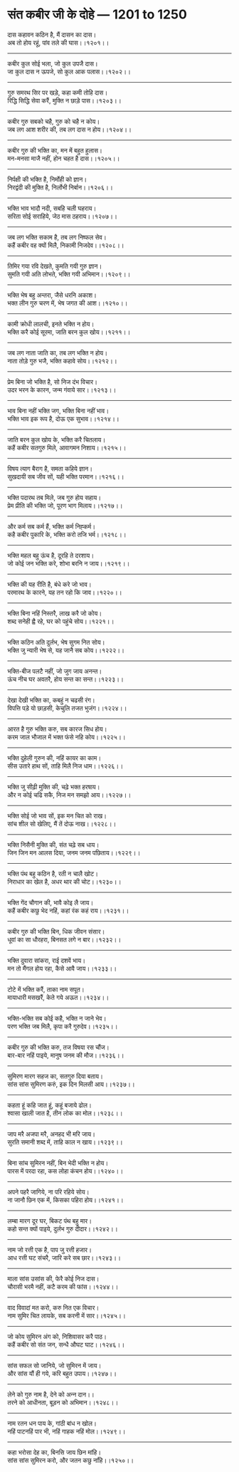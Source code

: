 # संत कबीर जी के दोहे — 1201 to 1250

दास कहावन कठिन है, मैं दासन का दास।\
अब तो होय रहूं, पांव तले की घास।।१२०१।।

---

कबीर कुल सोई भला, जो कुल उपजै दास।\
जा कुल दास न ऊपजे, सो कुल आक पलास।।१२०२।।

---

गुरु समरथ सिर पर खड़े, कहा कमी तोहि दास।\
रिद्धि सिद्धि सेवा करैं, मुक्ति न छाड़े पास।।१२०३।।

---

कबीर गुरु सबको चहै, गुरु को चहै न कोय।\
जब लग आश शरीर की, तब लग दास न होय।।१२०४।।

---

कबीर गुरु की भक्ति का, मन में बहुत हुलास।\
मन-मनसा माजै नहीं, होन चहत है दास।।१२०५।।

---

निर्पक्षी की भक्ति है, निर्मोही को ज्ञान।\
निरद्वंदी की मुक्ति है, निर्लोभी निर्बान।।१२०६।।

---

भक्ति भाव भादौ नदी, सबहि चली घहराय।\
सरिता सोई सराहिये, जेठ मास ठहराय।।१२०७।।

---

जब लग भक्ति सकाम है, तब लग निष्‍फल सेव।\
कहैं कबीर वह क्‍यों मिलै, निकामी निजदेव।।१२०८।।

---

तिमिर गया रवि देखते, कुमति गयी गुरु ज्ञान।\
सुमति गयी अति लोभते, भक्ति गयी अभिमान।।१२०९।।

---

भक्ति भेष बहु अन्‍तरा, जैसे धरनि अकाश।\
भक्‍त लीन गुरु चरण में, भेष जगत की आश।।१२१०।।

---

कामी क्रोधी लालची, इनते भक्ति न होय।\
भक्ति करै कोई सूरमा, जाति बरन कुल खोय।।१२११।।

---

जब लग नाता जाति का, तब लग भक्ति न होय।\
नाता तोड़े गुरु भजै, भक्ति कहावे सोय।।१२१२।।

---

प्रेम बिना जो भक्ति है, सो निज दंभ विचार।\
उदर भरन के कारन, जन्‍म गंवाये सार।।१२१३।।

---

भाव बिना नहीं भक्ति जग, भक्ति बिना नहीं भाव।\
भक्ति भाव इक रूप है, दोऊ एक सुभाव।।१२१४।।

---

जाति बरन कुल खोय के, भक्ति करै चितलाय।\
कहैं कबीर सतगुरु मिले, आवागमन निशाय।।१२१५।।

---

विषय त्‍याग बैराग है, समता कहिये ज्ञान।\
सुखदायी सब जीव सों, यही भक्ति परमान।।१२१६।।

---

भक्ति पदारथ तब मिले, जब गुरु होय सहाय।\
प्रेम प्रीति की भक्ति जो, पूरण भाग मिलाय।।१२१७।।

---

और कर्म सब कर्म हैं, भक्ति कर्म निह्कर्म।\
कहै कबीर पुकारि के, भक्ति करो तजि भर्म।।१२१८।।

---

भक्ति महल बहु ऊंच है, दूरहि ते दरशाय।\
जो कोई जन भक्ति करे, शोभा बरनि न जाय।।१२१९।।

---

भक्ति की यह रीति है, बंधे करे जो भाव।\
परमारथ के कारने, यह तन रहो कि जाव।।१२२०।।

---

भक्ति बिना नहिं निस्‍तरै, लाख करै जो कोय।\
शब्‍द सनेही ह्वै रहे, घर को पहुंचे सोय।।१२२१।।

---

भक्ति कठिन अति दुर्लभ, भेष सुगम नित सोय।\
भक्ति जु न्‍यारी भेष से, यह जानै सब कोय।।१२२२।।

---

भक्ति-बीज पलटै नहीं, जो जुग जाय अनन्‍त।\
ऊंच नीच घर अवतरै, होय सन्‍त का सन्‍त।।१२२३।।

---

देखा देखी भक्ति का, कबहुं न चढसी रंग।\
विपत्त‍ि पड़े यो छाड़सी, केचुलि तजत भुजंग।।१२२४।।

---

आरत है गुरु भक्ति करु, सब कारज सिध होय।\
करम जाल भौजाल में भक्‍त फंसे नहि कोय।।१२२५।।

---

भक्ति दुहेली गुरुन की, नहिं कायर का काम।\
सीस उतारे हाथ सों, ताहि मिलै निज धाम।।१२२६।।

---

भक्ति जु सीढ़ी मुक्ति की, चढ़े भक्‍त हरषाय।\
और न कोई चढि सकै, निज मन समझो आय।।१२२७।।

---

भक्ति सोई जो भाव सों, इक मन चित को राख।\
सांच शील सो खेलिए, मैं तें दोऊ नाख।।१२२८।।

---

भक्ति निसैनी मुक्ति की, संत चढ़े सब धाय।\
जिन जिन मन आलस दिया, जनम जनम पछिताय।।१२२९।।

---

भक्ति पंथ बहु कठिन है, रती न चालै खोट।\
निराधार का खेल है, अधर थार की चोट।।१२३०।।

---

भक्ति गेंद चौगान की, भावै कोइ लै जाय।\
कहैं कबीर कछु भेद नहिं, कहां रंक कहं राय।।१२३१।।

---

कबीर गुरु की भक्ति बिन, धिक जीवन संसार।\
धूवां का सा धौरहरा, बिनसत लगे न बार।।१२३२।।

---

भक्ति दुवारा सांकरा, राई दशवें भाय।\
मन तो मैंगल होय रहा, कैसे आवै जाय।।१२३३।।

---

टोटे में भक्ति करैं, ताका नाम सपूत।\
मायाधारी मसखरैं, केते गये अऊत।।१२३४।।

---

भक्ति-भक्ति सब कोई कहै, भक्ति न जाने भेव।\
परण भक्ति जब मिलै, कृपा करै गुरुदेव।।१२३५।।

---

कबीर गुरु की भक्ति करु, तज विषया रस चौंज।\
बार-बार नहिं पाइये, मानुष जनम की मौज।।१२३६।।

---

सुमिरण मारग सहज का, सतगुरु दिया बताय।\
सांस सांस सुमिरण करुं, इक दिन मिलसी आय।।१२३७।।

---

कहता हूं कहि जात हूं, कहूं बजाये ढोल।\
श्‍वासा खाली जात है, तीन लोक का मोल।।१२३८।।

---

जाप मरै अजपा मरै, अनहद भी मरि जाय।\
सुरति समानी शब्‍द में, ताहि काल न खाय।।१२३९।।

---

बिना सांच सुमिरन नहीं, बिन भेदी भक्ति न होय।\
पारस में परदा रहा, कस लोहा कंचन होय।।१२४०।।

---

अपने पहरै जागिये, ना परि रहिये सोय।\
ना जानौ छिन एक में, किसका पहिरा होय।।१२४१।।

---

लम्‍बा मारग दूर घर, बिकट पंथ बहु मार।\
कहो सन्‍त क्‍यों पाइये, दुर्लभ गुरु दीदार।।१२४२।।

---

नाम जो रत्ती एक है, पाप जु रत्ती हजार।\
आध रत्ती घट संचरै, जारि करे सब छार।।१२४३।।

---

माला सांस उसांस की, फेरै कोई निज दास।\
चौरासी भरमै नहीं, कटै करम की फांस।।१२४४।।

---

वाद विवादां मत करो, करु नित एक विचार।\
नाम सुमिर चित लायके, सब करनी में सार।।१२४५।।

---

जो कोय सुमिरन अंग को, निशिवासर करै पाठ।\
कहैं कबीर सो संत जन, सन्‍धै औघट घाट।।१२४६।।

---

सांस सफल सो जानिये, जो सुमिरन में जाय।\
और सांस यौं ही गये, करि बहुत उपाय।।१२४७।।

---

लेने को गुरु नाम है, देने को अन्‍न दान।।\
तरने को आधीनता, बूड़न को अभिमान।।१२४८।।

---

नाम रतन धन पाय के, गांठी बांध न खोल।\
नहिं पाटनहिं पार भी, नहिं गाहक नहिं मोल।।१२४९।।

---

कहा भरोसा देह का, बिनसि जाय छिन मांहि।\
सांस सांस सुमिरन करो, और जतन कछु नांंहि।।१२५०।।
